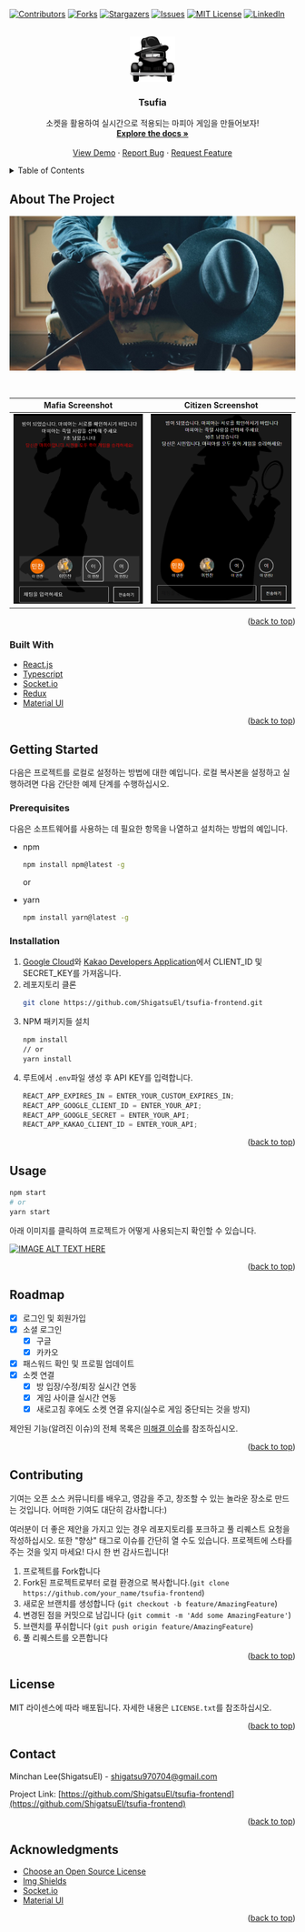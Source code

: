 <div id="top"></div>
<!--
*** Thanks for checking out the Best-README-Template. If you have a suggestion
*** that would make this better, please fork the repo and create a pull request
*** or simply open an issue with the tag "enhancement".
*** Don't forget to give the project a star!
*** Thanks again! Now go create something AMAZING! :D
-->

<!-- PROJECT SHIELDS -->
<!--
*** I'm using markdown "reference style" links for readability.
*** Reference links are enclosed in brackets [ ] instead of parentheses ( ).
*** See the bottom of this document for the declaration of the reference variables
*** for contributors-url, forks-url, etc. This is an optional, concise syntax you may use.
*** https://www.markdownguide.org/basic-syntax/#reference-style-links
-->

[![Contributors][contributors-shield]][contributors-url]
[![Forks][forks-shield]][forks-url]
[![Stargazers][stars-shield]][stars-url]
[![Issues][issues-shield]][issues-url]
[![MIT License][license-shield]][license-url]
[![LinkedIn][linkedin-shield]][linkedin-url]

<!-- PROJECT LOGO -->
<br />
<div align="center">
  <a href="https://github.com/ShigatsuEl/tsufia-frontend">
    <img src="images/logo.png" alt="Logo" width="80" height="80">
  </a>

<h3 align="center">Tsufia</h3>

  <p align="center">
    소켓을 활용하여 실시간으로 적용되는 마피아 게임을 만들어보자!
    <br />
    <a href="https://github.com/ShigatsuEl/tsufia-frontend"><strong>Explore the docs »</strong></a>
    <br />
    <br />
    <a href="https://tsufia.netlify.app">View Demo</a>
    ·
    <a href="https://github.com/ShigatsuEl/tsufia-frontend/issues">Report Bug</a>
    ·
    <a href="https://github.com/ShigatsuEl/tsufia-frontend/issues">Request Feature</a>
  </p>
</div>

<!-- TABLE OF CONTENTS -->
<details>
  <summary>Table of Contents</summary>
  <ol>
    <li>
      <a href="#about-the-project">About The Project</a>
      <ul>
        <li><a href="#built-with">Built With</a></li>
      </ul>
    </li>
    <li>
      <a href="#getting-started">Getting Started</a>
      <ul>
        <li><a href="#prerequisites">Prerequisites</a></li>
        <li><a href="#installation">Installation</a></li>
      </ul>
    </li>
    <li><a href="#usage">Usage</a></li>
    <li><a href="#roadmap">Roadmap</a></li>
    <li><a href="#contributing">Contributing</a></li>
    <li><a href="#license">License</a></li>
    <li><a href="#contact">Contact</a></li>
    <li><a href="#acknowledgments">Acknowledgments</a></li>
  </ol>
</details>

<!-- ABOUT THE PROJECT -->

## About The Project

[![Tsufia Introduction][product-introduction]](https://tsufia.netlify.app)

<br />

|                             Mafia Screenshot                             |                            Citizen Screenshot                            |
| :----------------------------------------------------------------------: | :----------------------------------------------------------------------: |
| [![Tsufia Screen Shot][product-screenshot1]](https://tsufia.netlify.app) | [![Tsufia Screen Shot][product-screenshot2]](https://tsufia.netlify.app) |

<p align="right">(<a href="#top">back to top</a>)</p>

### Built With

- [React.js](https://reactjs.org/)
- [Typescript](https://www.typescriptlang.org/)
- [Socket.io](https://socket.io/)
- [Redux](https://ko.redux.js.org/)
- [Material UI](https://mui.com/)

<p align="right">(<a href="#top">back to top</a>)</p>

<!-- GETTING STARTED -->

## Getting Started

다음은 프로젝트를 로컬로 설정하는 방법에 대한 예입니다. 로컬 복사본을 설정하고 실행하려면 다음 간단한 예제 단계를 수행하십시오.

### Prerequisites

다음은 소프트웨어를 사용하는 데 필요한 항목을 나열하고 설치하는 방법의 예입니다.

- npm

  ```sh
  npm install npm@latest -g
  ```

  or

- yarn
  ```sh
  npm install yarn@latest -g
  ```

### Installation

1. [Google Cloud](https://console.cloud.google.com/apis/dashboard?hl=ko)와 [Kakao Developers Application](https://developers.kakao.com/console/app)에서 CLIENT_ID 및 SECRET_KEY를 가져옵니다.
2. 레포지토리 클론
   ```sh
   git clone https://github.com/ShigatsuEl/tsufia-frontend.git
   ```
3. NPM 패키지들 설치
   ```sh
   npm install
   // or
   yarn install
   ```
4. 루트에서 `.env`파일 생성 후 API KEY를 입력합니다.
   ```js
   REACT_APP_EXPIRES_IN = ENTER_YOUR_CUSTOM_EXPIRES_IN;
   REACT_APP_GOOGLE_CLIENT_ID = ENTER_YOUR_API;
   REACT_APP_GOOGLE_SECRET = ENTER_YOUR_API;
   REACT_APP_KAKAO_CLIENT_ID = ENTER_YOUR_API;
   ```

<p align="right">(<a href="#top">back to top</a>)</p>

<!-- USAGE EXAMPLES -->

## Usage

```sh
npm start
# or
yarn start
```

아래 이미지를 클릭하여 프로젝트가 어떻게 사용되는지 확인할 수 있습니다.

[![IMAGE ALT TEXT HERE](https://img.youtube.com/vi/tCC3m92m6dk/0.jpg)](https://www.youtube.com/watch?v=tCC3m92m6dk)

<p align="right">(<a href="#top">back to top</a>)</p>

<!-- ROADMAP -->

## Roadmap

- [x] 로그인 및 회원가입
- [x] 소셜 로그인
  - [x] 구글
  - [x] 카카오
- [x] 패스워드 확인 및 프로필 업데이트
- [x] 소켓 연결
  - [x] 방 입장/수정/퇴장 실시간 연동
  - [x] 게임 사이클 실시간 연동
  - [x] 새로고침 후에도 소켓 연결 유지(실수로 게임 중단되는 것을 방지)

제안된 기능(알려진 이슈)의 전체 목록은 [미해결 이슈](https://github.com/ShigatsuEl/tsufia-frontend/issues)를 참조하십시오.

<p align="right">(<a href="#top">back to top</a>)</p>

<!-- CONTRIBUTING -->

## Contributing

기여는 오픈 소스 커뮤니티를 배우고, 영감을 주고, 창조할 수 있는 놀라운 장소로 만드는 것입니다. 어떠한 기여도 대단히 감사합니다:)

여러분이 더 좋은 제안을 가지고 있는 경우 레포지토리를 포크하고 풀 리퀘스트 요청을 작성하십시오. 또한 "향상" 태그로 이슈를 간단히 열 수도 있습니다. 프로젝트에 스타를 주는 것을 잊지 마세요! 다시 한 번 감사드립니다!

1. 프로젝트를 Fork합니다
1. Fork된 프로젝트로부터 로컬 환경으로 복사합니다.(`git clone https://github.com/your_name/tsufia-frontend`)
1. 새로운 브랜치를 생성합니다 (`git checkout -b feature/AmazingFeature`)
1. 변경된 점을 커밋으로 남깁니다 (`git commit -m 'Add some AmazingFeature'`)
1. 브랜치를 푸쉬합니다 (`git push origin feature/AmazingFeature`)
1. 풀 리퀘스트를 오픈합니다

<p align="right">(<a href="#top">back to top</a>)</p>

<!-- LICENSE -->

## License

MIT 라이센스에 따라 배포됩니다. 자세한 내용은 `LICENSE.txt`를 참조하십시오.

<p align="right">(<a href="#top">back to top</a>)</p>

<!-- CONTACT -->

## Contact

Minchan Lee(ShigatsuEl) - [shigatsu970704@gmail.com](mailto:shigatsu970704@gmail.com)

Project Link: [https://github.com/ShigatsuEl/tsufia-frontend](https://github.com/ShigatsuEl/tsufia-frontend)

<p align="right">(<a href="#top">back to top</a>)</p>

<!-- ACKNOWLEDGMENTS -->

## Acknowledgments

- [Choose an Open Source License](https://choosealicense.com)
- [Img Shields](https://shields.io)
- [Socket.io](https://socket.io/)
- [Material UI](https://mui.com/)

<p align="right">(<a href="#top">back to top</a>)</p>

<!-- MARKDOWN LINKS & IMAGES -->
<!-- https://www.markdownguide.org/basic-syntax/#reference-style-links -->

[contributors-shield]: https://img.shields.io/github/contributors/ShigatsuEl/tsufia-frontend.svg?style=for-the-badge
[contributors-url]: https://github.com/ShigatsuEl/tsufia-frontend/graphs/contributors
[forks-shield]: https://img.shields.io/github/forks/ShigatsuEl/tsufia-frontend.svg?style=for-the-badge
[forks-url]: https://github.com/ShigatsuEl/tsufia-frontend/network/members
[stars-shield]: https://img.shields.io/github/stars/ShigatsuEl/tsufia-frontend.svg?style=for-the-badge
[stars-url]: https://github.com/ShigatsuEl/tsufia-frontend/stargazers
[issues-shield]: https://img.shields.io/github/issues/ShigatsuEl/tsufia-frontend.svg?style=for-the-badge
[issues-url]: https://github.com/ShigatsuEl/tsufia-frontend/issues
[license-shield]: https://img.shields.io/github/license/ShigatsuEl/tsufia-frontend.svg?style=for-the-badge
[license-url]: https://github.com/ShigatsuEl/tsufia-frontend/blob/master/LICENSE.txt
[linkedin-shield]: https://img.shields.io/badge/-LinkedIn-black.svg?style=for-the-badge&logo=linkedin&colorB=555
[linkedin-url]: https://linkedin.com/in/민찬-이-8030a4200
[product-introduction]: images/introduction.jpg
[product-screenshot1]: images/screenshot1.png
[product-screenshot2]: images/screenshot2.png
